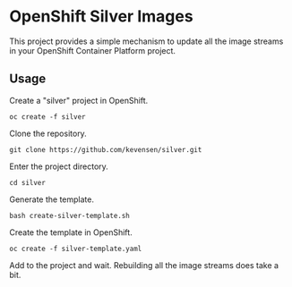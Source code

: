 # OpenShift Silver Images
This project provides a simple mechanism to update all the image streams in your OpenShift Container Platform project.

## Usage
Create a "silver" project in OpenShift.
```terminal
oc create -f silver
```
Clone the repository.
```terminal
git clone https://github.com/kevensen/silver.git
```
Enter the project directory.
```terminal
cd silver
```
Generate the template.
```terminal
bash create-silver-template.sh
```
Create the template in OpenShift.
```terminal
oc create -f silver-template.yaml
```
Add to the project and wait.  Rebuilding all the image streams does take a bit.
